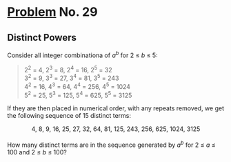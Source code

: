 # [Problem](https://projecteuler.net/problem=29) No. 29

## Distinct Powers

Consider all integer combinationa of <i>a</i><sup><i>b</i></sup> for 2 ≤ _b_ ≤ 5:
<blockquote>
2<sup>2</sup> = 4, 2<sup>3</sup> = 8, 2<sup>4</sup> = 16, 2<sup>5</sup> = 32<br>
3<sup>2</sup> = 9, 3<sup>3</sup> = 27, 3<sup>4</sup> = 81, 3<sup>5</sup> = 243<br>
4<sup>2</sup> = 16, 4<sup>3</sup> = 64, 4<sup>4</sup> = 256, 4<sup>5</sup> = 1024<br>
5<sup>2</sup> = 25, 5<sup>3</sup> = 125, 5<sup>4</sup> = 625, 5<sup>5</sup> = 3125<br>
</blockquote>

If they are then placed in numerical order, with any repeats removed, we get the following sequence of 15 distinct terms:
<div align="center">
4, 8, 9, 16, 25, 27, 32, 64, 81, 125, 243, 256, 625, 1024, 3125
</div>
<br>
How many distinct terms are in the sequence generated by <i>a</i><sup><i>b</i></sup> for 2 ≤ <i>a</i> ≤ 100 and 2 ≤ <i>b</i> ≤ 100?